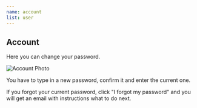 ```yaml
---
name: account
list: user
---
```

<section>

## Account

Here you can change your password.

![Account Photo](/images/accountnew.svg)

You have to type in a new password, confirm it and enter the current one.

If you forgot your current password, click "I forgot my password" and you will get an email with instructions what to do next.
</section>
